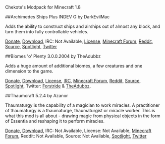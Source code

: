 Chekote's Modpack for Minecraft 1.8

##Archimedes Ships Plus INDEV G by DarkEvilMac

Adds the ability to construct ships and airships out of almost any block, and turn them into fully controllable vehicles.

[Donate](https://www.patreon.com/darkevilmac), [Download](http://mods.curse.com/mc-mods/minecraft/228029-archimedes-ships-plus-flying-houses-flying-houses#t1:other-downloads), IRC: Not Available, [License](https://github.com/darkevilmac/archimedes-ships-plus/blob/master/LICENSE), [Minecraft Forum](http://www.minecraftforum.net/forums/mapping-and-modding/minecraft-mods/2364835), [Reddit](https://www.reddit.com/r/feedthebeast/comments/44dxcm/archimedes_ships_plus_movingworld_rewrite_begins/), [Source](https://github.com/darkevilmac/archimedes-ships-plus), [Spotlight](https://www.youtube.com/watch?v=RhiybUoIFsk#t=530), [Twitter](https://twitter.com/darkevilmac)

##Biomes 'o' Plenty 3.0.0.2004 by TheAdubbz

Adds a huge amount of additional biomes, a few creatures and one dimension to the game.

[Donate](http://www.reddit.com/r/biomesoplenty/wiki/donate), [Download](http://files.minecraftforge.net/BiomesOPlenty), [License](http://creativecommons.org/licenses/by-nc-nd/4.0), [IRC](http://webchat.esper.net/?channels=biomesoplenty), [Minecraft Forum](http://www.minecraftforum.net/topic/1495041-172-forge-biomes-o-plenty-were-back), [Reddit](http://www.reddit.com/r/biomesoplenty), [Source](https://github.com/Glitchfiend/BiomesOPlenty), [Spotlight](https://www.youtube.com/watch?v=Qnl7MaSCiRg), Twitter: [Forstride](https://twitter.com/Forstride) & [TheAdubbz](https://twitter.com/TheAdubbz).

##Thaumcraft 5.2.4 by Azanor

Thaumaturgy is the capability of a magician to work miracles. A practitioner of thaumaturgy is a thaumaturge, thaumaturgist or miracle worker. This is what this mod is all about - drawing magic from physical objects in the form of Essentia and reshaping it to perform miracles.

[Donate](https://www.paypal.com/cgi-bin/webscr?cmd=_donations&business=88PFJA73AEFFW&lc=ZA&currency_code=USD&bn=PP%2dDonationsBF%3abtn_donate_LG%2egif%3aNonHosted), [Download](http://mods.curse.com/mc-mods/minecraft/223628-thaumcraft#t1:other-downloads), IRC: Not Available, License: Not Available, [Minecraft Forum](http://www.minecraftforum.net/topic/2011841-thaumcraft-41114-updated-2052014), Reddit: Not Available, Source: Not Available, [Spotlight](https://www.youtube.com/watch?v=u_xJj356v28&feature=kp), [Twitter](https://twitter.com/Azanor1)

